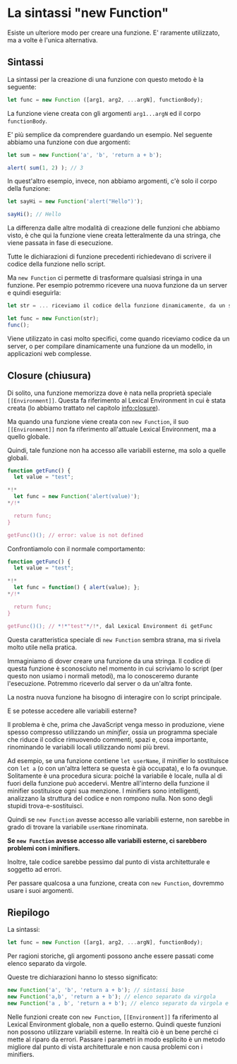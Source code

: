 
# La sintassi "new Function"

Esiste un ulteriore modo per creare una funzione. E' raramente utilizzato, ma a volte è l'unica alternativa.

## Sintassi

La sintassi per la creazione di una funzione con questo metodo è la seguente:

```js
let func = new Function ([arg1, arg2, ...argN], functionBody);
```

La funzione viene creata con gli argomenti `arg1...argN` ed il corpo `functionBody`.

E' più semplice da comprendere guardando un esempio. Nel seguente abbiamo una funzione con due argomenti:

```js run
let sum = new Function('a', 'b', 'return a + b');

alert( sum(1, 2) ); // 3
```

In quest'altro esempio, invece, non abbiamo argomenti, c'è solo il corpo della funzione:

```js run
let sayHi = new Function('alert("Hello")');

sayHi(); // Hello
```

La differenza dalle altre modalità di creazione delle funzioni che abbiamo visto, è che  qui la funzione viene creata letteralmente da una stringa, che viene passata in fase di esecuzione.

Tutte le dichiarazioni di funzione precedenti richiedevano di scrivere il codice della funzione nello script.

Ma `new Function` ci permette di trasformare qualsiasi stringa in una funzione. Per esempio potremmo ricevere una nuova funzione da un server e quindi eseguirla:

```js
let str = ... riceviamo il codice della funzione dinamicamente, da un server ...

let func = new Function(str);
func();
```

Viene utilizzato in casi molto specifici, come quando riceviamo codice da un server, o per compilare dinamicamente una funzione da un modello, in applicazioni web complesse.

## Closure (chiusura)

Di solito, una funzione memorizza dove è nata nella proprietà speciale `[[Environment]]`. Questa fa riferimento al Lexical Environment in cui è stata creata (lo abbiamo trattato nel capitolo <info:closure>).

Ma quando una funzione viene creata con `new Function`, il suo `[[Environment]]` non fa riferimento all'attuale Lexical Environment, ma a quello globale.

Quindi, tale funzione non ha accesso alle variabili esterne, ma solo a quelle globali.

```js run
function getFunc() {
  let value = "test";

*!*
  let func = new Function('alert(value)');
*/!*

  return func;
}

getFunc()(); // error: value is not defined
```

Confrontiamolo con il normale comportamento:

```js run
function getFunc() {
  let value = "test";

*!*
  let func = function() { alert(value); };
*/!*

  return func;
}

getFunc()(); // *!*"test"*/!*, dal Lexical Environment di getFunc
```

Questa caratteristica speciale di `new Function` sembra strana, ma si rivela molto utile nella pratica.

Immaginiamo di dover creare una funzione da una stringa. Il codice di questa funzione è sconosciuto nel momento in cui scriviamo lo script (per questo non usiamo i normali metodi), ma lo conosceremo durante l'esecuzione. Potremmo riceverlo dal server o da un'altra fonte.

La nostra nuova funzione ha bisogno di interagire con lo script principale.

E se potesse accedere alle variabili esterne?

Il problema è che, prima che JavaScript venga messo in produzione, viene spesso compresso utilizzando un *minifier*, ossia un programma speciale che riduce il codice rimuovendo commenti, spazi e, cosa importante, rinominando le variabili locali utilizzando nomi più brevi.

Ad esempio, se una funzione contiene `let userName`, il minifier lo sostituisce con `let a` (o con un'altra lettera se questa è già occupata), e lo fa ovunque. Solitamente è una procedura sicura: poiché la variabile è locale, nulla al di fuori della funzione può accedervi. Mentre all'interno della funzione il minifier sostituisce ogni sua menzione. I minifiers sono intelligenti, analizzano la struttura del codice e non rompono nulla. Non sono degli stupidi trova-e-sostituisci.

Quindi se `new Function` avesse accesso alle variabili esterne, non sarebbe in grado di trovare la variabile `userName` rinominata.

**Se `new Function` avesse accesso alle variabili esterne, ci sarebbero problemi con i minifiers.**

Inoltre, tale codice sarebbe pessimo dal punto di vista architetturale e soggetto ad errori.

Per passare qualcosa a una funzione, creata con `new Function`, dovremmo usare i suoi argomenti.

## Riepilogo

La sintassi:

```js
let func = new Function ([arg1, arg2, ...argN], functionBody);
```
Per ragioni storiche, gli argomenti possono anche essere passati come elenco separato da virgole.

Queste tre dichiarazioni hanno lo stesso significato:

```js
new Function('a', 'b', 'return a + b'); // sintassi base
new Function('a,b', 'return a + b'); // elenco separato da virgola
new Function('a , b', 'return a + b'); // elenco separato da virgola e spazio
```
Nelle funzioni create con `new Function`, `[[Environment]]` fa riferimento al Lexical Environment globale, non a quello esterno. Quindi queste funzioni non possono utilizzare variabili esterne. In realtà ciò è un bene perché ci mette al riparo da errori. Passare i parametri in modo esplicito è un metodo migliore dal punto di vista architetturale e non causa problemi con i minifiers.

